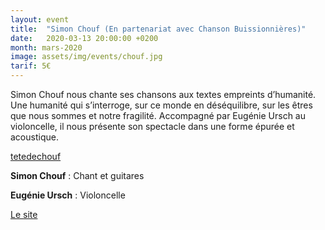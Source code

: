 ```yaml
---
layout: event
title:  "Simon Chouf (En partenariat avec Chanson Buissionnières)"
date:   2020-03-13 20:00:00 +0200
month: mars-2020
image: assets/img/events/chouf.jpg
tarif: 5€
---
```


Simon Chouf nous chante ses chansons aux textes empreints d’humanité. Une humanité qui s’interroge, sur ce monde en déséquilibre, sur les êtres que nous sommes et notre fragilité. Accompagné par Eugénie Ursch au violoncelle, il nous présente son spectacle dans une forme épurée et acoustique.  

<a href="http://tetedechouf.fr/?fbclid=IwAR2PHzSL4XEQ7aGD7P40bYVcTiNgkMmdbLmHAJFWldB6EU54cOWeLswTcXA" target="_blank" rel="nofollow noopener noreferrer">tetedechouf</a>

**Simon Chouf** : Chant et guitares

**Eugénie Ursch** : Violoncelle

<a href="http://tetedechouf.fr/">Le site</a>


